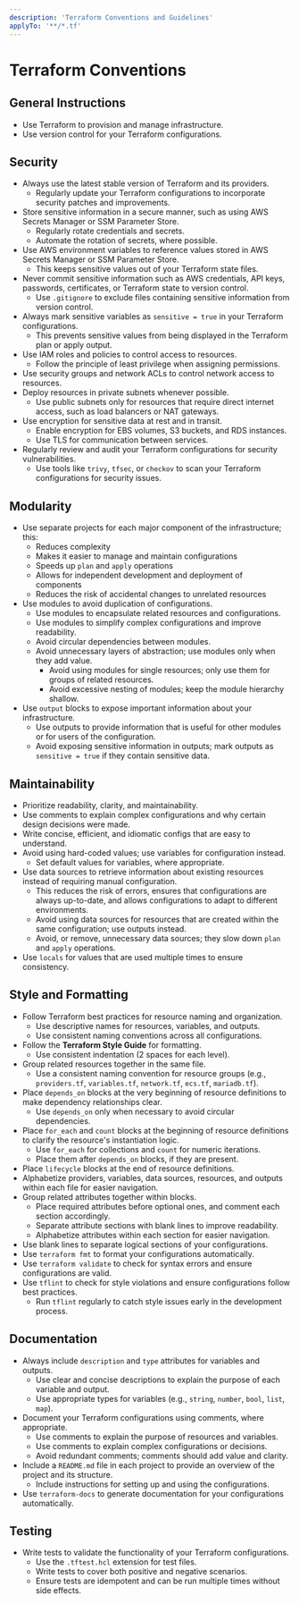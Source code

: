 ```yaml
---
description: 'Terraform Conventions and Guidelines'
applyTo: '**/*.tf'
---
```


# Terraform Conventions

## General Instructions

- Use Terraform to provision and manage infrastructure.
- Use version control for your Terraform configurations.

## Security

- Always use the latest stable version of Terraform and its providers.
  - Regularly update your Terraform configurations to incorporate security patches and improvements.
- Store sensitive information in a secure manner, such as using AWS Secrets Manager or SSM Parameter Store.
  - Regularly rotate credentials and secrets.
  - Automate the rotation of secrets, where possible.
- Use AWS environment variables to reference values stored in AWS Secrets Manager or SSM Parameter Store.
  - This keeps sensitive values out of your Terraform state files.
- Never commit sensitive information such as AWS credentials, API keys, passwords, certificates, or Terraform state to version control.
  - Use `.gitignore` to exclude files containing sensitive information from version control.
- Always mark sensitive variables as `sensitive = true` in your Terraform configurations.
  - This prevents sensitive values from being displayed in the Terraform plan or apply output.
- Use IAM roles and policies to control access to resources.
  - Follow the principle of least privilege when assigning permissions.
- Use security groups and network ACLs to control network access to resources.
- Deploy resources in private subnets whenever possible.
  - Use public subnets only for resources that require direct internet access, such as load balancers or NAT gateways.
- Use encryption for sensitive data at rest and in transit.
  - Enable encryption for EBS volumes, S3 buckets, and RDS instances.
  - Use TLS for communication between services.
- Regularly review and audit your Terraform configurations for security vulnerabilities.
  - Use tools like `trivy`, `tfsec`, or `checkov` to scan your Terraform configurations for security issues.

## Modularity

- Use separate projects for each major component of the infrastructure; this:
  - Reduces complexity
  - Makes it easier to manage and maintain configurations
  - Speeds up `plan` and `apply` operations
  - Allows for independent development and deployment of components
  - Reduces the risk of accidental changes to unrelated resources
- Use modules to avoid duplication of configurations.
  - Use modules to encapsulate related resources and configurations.
  - Use modules to simplify complex configurations and improve readability.
  - Avoid circular dependencies between modules.
  - Avoid unnecessary layers of abstraction; use modules only when they add value.
    - Avoid using modules for single resources; only use them for groups of related resources.
    - Avoid excessive nesting of modules; keep the module hierarchy shallow.
- Use `output` blocks to expose important information about your infrastructure.
  - Use outputs to provide information that is useful for other modules or for users of the configuration.
  - Avoid exposing sensitive information in outputs; mark outputs as `sensitive = true` if they contain sensitive data.

## Maintainability

- Prioritize readability, clarity, and maintainability.
- Use comments to explain complex configurations and why certain design decisions were made.
- Write concise, efficient, and idiomatic configs that are easy to understand.
- Avoid using hard-coded values; use variables for configuration instead.
  - Set default values for variables, where appropriate.
- Use data sources to retrieve information about existing resources instead of requiring manual configuration.
  - This reduces the risk of errors, ensures that configurations are always up-to-date, and allows configurations to adapt to different environments.
  - Avoid using data sources for resources that are created within the same configuration; use outputs instead.
  - Avoid, or remove, unnecessary data sources; they slow down `plan` and `apply` operations.
- Use `locals` for values that are used multiple times to ensure consistency.

## Style and Formatting

- Follow Terraform best practices for resource naming and organization.
  - Use descriptive names for resources, variables, and outputs.
  - Use consistent naming conventions across all configurations.
- Follow the **Terraform Style Guide** for formatting.
  - Use consistent indentation (2 spaces for each level).
- Group related resources together in the same file.
  - Use a consistent naming convention for resource groups (e.g., `providers.tf`, `variables.tf`, `network.tf`, `ecs.tf`, `mariadb.tf`).
- Place `depends_on` blocks at the very beginning of resource definitions to make dependency relationships clear.
  - Use `depends_on` only when necessary to avoid circular dependencies.
- Place `for_each` and `count` blocks at the beginning of resource definitions to clarify the resource's instantiation logic.
  - Use `for_each` for collections and `count` for numeric iterations.
  - Place them after `depends_on` blocks, if they are present.
- Place `lifecycle` blocks at the end of resource definitions.
- Alphabetize providers, variables, data sources, resources, and outputs within each file for easier navigation.
- Group related attributes together within blocks.
  - Place required attributes before optional ones, and comment each section accordingly.
  - Separate attribute sections with blank lines to improve readability.
  - Alphabetize attributes within each section for easier navigation.
- Use blank lines to separate logical sections of your configurations.
- Use `terraform fmt` to format your configurations automatically.
- Use `terraform validate` to check for syntax errors and ensure configurations are valid.
- Use `tflint` to check for style violations and ensure configurations follow best practices.
  - Run `tflint` regularly to catch style issues early in the development process.

## Documentation

- Always include `description` and `type` attributes for variables and outputs.
  - Use clear and concise descriptions to explain the purpose of each variable and output.
  - Use appropriate types for variables (e.g., `string`, `number`, `bool`, `list`, `map`).
- Document your Terraform configurations using comments, where appropriate.
  - Use comments to explain the purpose of resources and variables.
  - Use comments to explain complex configurations or decisions.
  - Avoid redundant comments; comments should add value and clarity.
- Include a `README.md` file in each project to provide an overview of the project and its structure.
  - Include instructions for setting up and using the configurations.
- Use `terraform-docs` to generate documentation for your configurations automatically.

## Testing

- Write tests to validate the functionality of your Terraform configurations.
  - Use the `.tftest.hcl` extension for test files.
  - Write tests to cover both positive and negative scenarios.
  - Ensure tests are idempotent and can be run multiple times without side effects.
